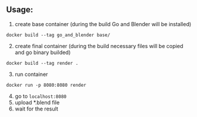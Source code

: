 ## Usage:

1. create base container (during the build Go and Blender will be installed)

`docker build --tag go_and_blender base/`

2. create final container (during the build necessary files will be copied and go binary builded)

`docker build --tag render .`

3. run container

`docker run -p 8080:8080 render`

4. go to `localhost:8080`
5. upload \*.blend file
6. wait for the result
